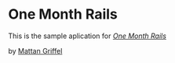 # One Month Rails

This is the sample aplication for 
[*One Month Rails*](http://onemonthrails.com)

by [Mattan Griffel](http://mattangriffel.com)

